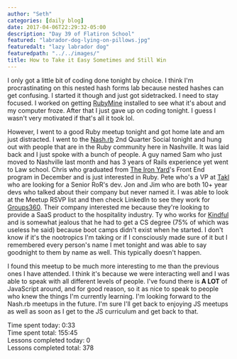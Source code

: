 ```yaml
---
author: "Seth"
categories: [daily blog]
date: 2017-04-06T22:29:32-05:00
description: "Day 39 of Flatiron School"
featured: "labrador-dog-lying-on-pillows.jpg"
featuredalt: "lazy labrador dog"
featuredpath: "../../images/"
title: How to Take it Easy Sometimes and Still Win
---
```


I only got a little bit of coding done tonight by choice. I think I'm procrastinating on this nested hash forms lab because nested hashes can get confusing. I started it though and just got sidetracked. I need to stay focused. I worked on getting [RubyMine][6] installed to see what it's about and my computer froze. After that I just gave up on coding tonight. I guess I wasn't very motivated if that's all it took lol.

However, I went to a good Ruby meetup tonight and got home late and am just distracted. I went to the [Nash.rb][1] 2nd Quarter Social tonight and hung out with people that are in the Ruby community here in Nashville. It was laid back and I just spoke with a bunch of people. A guy named Sam who just moved to Nashville last month and has 3 years of Rails experience yet went to Law school. Chris who graduated from [The Iron Yard][2]'s Front End program in December and is just interested in Ruby. Pete who's a VP at [Takl][3] who are looking for a Senior RoR's dev. Jon and Jim who are both 10+ year devs who talked about their company but never named it. I was able to look at the Meetup RSVP list and then check LinkedIn to see they work for [Groups360][4]. Their company interested me because they're looking to provide a SaaS product to the hospitality industry. Ty who works for [Kindful][5] and is somewhat jealous that he had to get a CS degree (75% of which was useless he said) because boot camps didn't exist when he started. I don't know if it's the nootropics I'm taking or if I consciously made sure of it but I remembered every person's name I met tonight and was able to say goodnight to them by name as well. This typically doesn't happen.

I found this meetup to be much more interesting to me than the previous ones I have attended. I think it's because we were interacting well and I was able to speak with all different levels of people. I've found there is **A LOT** of JavaScript around, and for good reason, so it as nice to speak to people who knew the things I'm currently learning. I'm looking forward to the Nash.rb meetups in the future. I'm sure I'll get back to enjoying JS meetups as well as soon as I get to the JS curriculum and get back to that.

Time spent today: 0:33  
Time spent total: 155:45  
Lessons completed today: 0  
Lessons completed total: 378

  [1]:https://www.meetup.com/nashrb/
  [2]:https://www.theironyard.com/locations/nashville.html
  [3]:https://takl.com/
  [4]:http://groups360.com/
  [5]:https://www.kindful.com/
  [6]:https://www.jetbrains.com/ruby/
